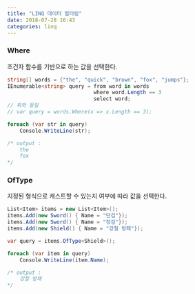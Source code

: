 ```yaml
---
title: "LINQ 데이터 필터링"
date: 2018-07-28 16:43
categories: linq
---
```

### Where
조건자 함수를 기반으로 하는 값을 선택한다.

```cs
string[] words = {"the", "quick", "brown", "fox", "jumps"};
IEnumerable<string> query = from word in words
							where word.Length == 3
							select word;
// 위와 동일
// var query = words.Where(x => x.Length == 3);

foreach (var str in query)
	Console.WriteLine(str);

/* output :
	the
	fox
*/
```

### OfType
지정된 형식으로 캐스트할 수 있는지 여부에 따라 값을 선택한다.

```cs
List<Item> items = new List<Item>();
items.Add(new Sword() { Name = "단검"});
items.Add(new Sword() { Name = "장검"});
items.Add(new Shield() { Name = "강철 방패"});

var query = items.OfType<Shield>();

foreach (var item in query)
	Console.WriteLine(item.Name);

/* output :
	강철 방패
*/
```
